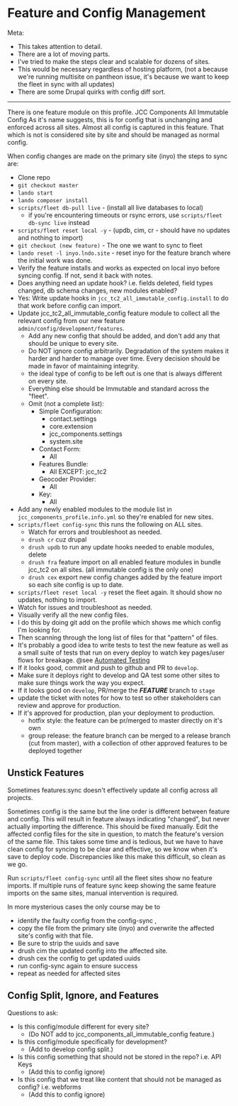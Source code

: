 # Feature and Config Management

Meta:

 - This takes attention to detail.
 - There are a lot of moving parts.
 - I've tried to make the steps clear and scalable for dozens of sites.
 - This would be necessary regardless of hosting platform, (not a because we're running multisite on pantheon issue, it's because we want to keep the fleet in sync with all updates)
 - There are some Drupal quirks with config diff sort.

---

There is one feature module on this profile. JCC Components All Immutable Config
As it's name suggests, this is for config that is unchanging and enforced across all sites.  Almost all config is captured in this feature. That which is not is considered site by site and should be managed as normal config.

When config changes are made on the primary site (inyo) the steps to sync are:

  - Clone repo
  - `git checkout master`
  - `lando start`
  - `lando composer install`
  - `scripts/fleet db-pull live` - (install all live databases to local)
    - if you're encountering timeouts or rsync errors, use `scripts/fleet db-sync live` instead
  - `scripts/fleet reset local -y` - (updb, cim, cr - should have no updates and nothing to import)
  - `git checkout (new feature)` - The one we want to sync to fleet
  - `lando reset -l inyo.lndo.site` - reset inyo for the feature branch where the initial work was done.
  - Verify the feature installs and works as expected on local inyo before syncing config. If not, send it back with notes.
  - Does anything need an update hook? i.e. fields deleted, field types changed, db schema changes, new modules enabled?
  - Yes: Write update hooks in `jcc_tc2_all_immutable_config.install` to do that work before config can import.
  - Update jcc_tc2_all_immutable_config feature module to collect all the relevant config from our new feature `admin/config/development/features`.
    - Add any new config that should be added, and don't add any that should be unique to every site.
    - Do NOT ignore config arbitrarily. Degradation of the system makes it harder and harder to manage over time. Every decision should be made in favor of maintaining integrity.
    - the ideal type of config to be left out is one that is always different on every site.
    - Everything else should be Immutable and standard across the "fleet".
    - Omit (not a complete list):
      - Simple Configuration:
        - contact.settings
        - core.extension
        - jcc_components.settings
        - system.site
      - Contact Form:
        - All
      - Features Bundle:
        - All EXCEPT: jcc_tc2
      - Geocoder Provider:
        - All
      - Key:
        - All
  - Add any newly enabled modules to the module list in `jcc_components_profile.info.yml` so they're enabled for new sites.
  - `scripts/fleet config-sync` this runs the following on ALL sites.
    - Watch for errors and troubleshoot as needed.
    - `drush cr` cuz drupal
    - `drush updb` to run any update hooks needed to enable modules, delete
    - `drush fra` feature import on all enabled feature modules in bundle jcc_tc2 on all sites. (all immutable config is the only one)
    - `drush cex` export new config changes added by the feature import so each site config is up to date.
  - `scripts/fleet reset local -y` reset the fleet again. It should show no updates, nothing to import.
  - Watch for issues and troubleshoot as needed.
  - Visually verify all the new config files.
  - I do this by doing git add on the profile which shows me which config I'm looking for.
  - Then scanning through the long list of files for that "pattern" of files.
  - It's probably a good idea to write tests to test the new feature as well as a small suite of tests that run on every deploy to watch key pages/user flows for breakage. @see [Automated Testing](./automated-testing.md)
  - If it looks good, commit and push to github and PR to `develop`.
  - Make sure it deploys right to develop and QA test some other sites to make sure things work the way you expect.
  - If it looks good on `develop`, PR/merge the _**FEATURE**_ branch to `stage`
  - update the ticket with notes for how to test so other stakeholders can review and approve for production.
  - If it's approved for production, plan your deployment to production.
    - hotfix style: the feature can be pr/merged to master directly on it's own
    - group release: the feature branch can be merged to a release branch (cut from master), with a collection of other approved features to be deployed together


## Unstick Features

Sometimes features:sync doesn't effectively update all config across all projects.

Sometimes config is the same but the line order is different between feature and config.  This will result in feature always indicating "changed", but never actually importing the difference. This should be fixed manually. Edit the affected config files for the site in question, to match the feature's version of the same file.  This takes some time and is tedious, but we have to have clean config for syncing to be clear and effective, so we know when it's save to deploy code. Discrepancies like this make this difficult, so clean as we go.

Run `scripts/fleet config-sync` until all the fleet sites show no feature imports. If multiple runs of feature sync keep showing the same feature imports on the same sites, manual intervention is required.

In more mysterious cases the only course may be to
  - identify the faulty config from the config-sync ,
  - copy the file from the primary site (inyo) and overwrite the affected site's config with that file.
  - Be sure to strip the uuids and save
  - drush cim the updated config into the affected site.
  - drush cex the config to get updated uuids
  - run config-sync again to ensure success
  - repeat as needed for affected sites


## Config Split, Ignore, and Features

Questions to ask:
  - Is this config/module different for every site?
    - (Do NOT add to jcc_components_all_immutable_config feature.)
  - Is this config/module specifically for development?
    - (Add to develop config split.)
  - Is this config something that should not be stored in the repo? i.e. API Keys
    - (Add this to config ignore)
  - Is this config that we treat like content that should not be managed as config? i.e. webforms
    - (Add this to config ignore)
